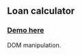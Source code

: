 ## Loan calculator

### [Demo here](https://rawgit.com/jbagio/modern-javascript-from-the-beginning/master/projects/loan-calculator/index.html)

DOM manipulation.
